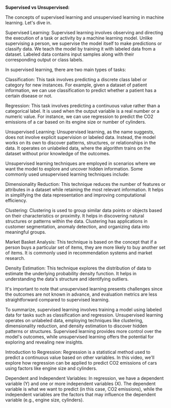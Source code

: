 **Supervised vs Unsupervised:**

The concepts of supervised learning and unsupervised learning in machine learning. Let's dive in.

Supervised Learning:
Supervised learning involves observing and directing the execution of a task or activity by a machine learning model. Unlike supervising a person, we supervise the model itself to make predictions or classify data. We teach the model by training it with labeled data from a dataset. Labeled data contains input samples along with their corresponding output or class labels.

In supervised learning, there are two main types of tasks:

Classification: This task involves predicting a discrete class label or category for new instances. For example, given a dataset of patient information, we can use classification to predict whether a patient has a certain disease or not.

Regression: This task involves predicting a continuous value rather than a categorical label. It is used when the output variable is a real number or a numeric value. For instance, we can use regression to predict the CO2 emissions of a car based on its engine size or number of cylinders.

Unsupervised Learning:
Unsupervised learning, as the name suggests, does not involve explicit supervision or labeled data. Instead, the model works on its own to discover patterns, structures, or relationships in the data. It operates on unlabeled data, where the algorithm trains on the dataset without prior knowledge of the outcomes.

Unsupervised learning techniques are employed in scenarios where we want the model to explore and uncover hidden information. Some commonly used unsupervised learning techniques include:

Dimensionality Reduction: This technique reduces the number of features or attributes in a dataset while retaining the most relevant information. It helps in simplifying the data representation and improving computational efficiency.

Clustering: Clustering is used to group similar data points or objects based on their characteristics or proximity. It helps in discovering natural structures or patterns within the data. Clustering has applications in customer segmentation, anomaly detection, and organizing data into meaningful groups.

Market Basket Analysis: This technique is based on the concept that if a person buys a particular set of items, they are more likely to buy another set of items. It is commonly used in recommendation systems and market research.

Density Estimation: This technique explores the distribution of data to estimate the underlying probability density function. It helps in understanding the data's structure and identifying outliers.

It's important to note that unsupervised learning presents challenges since the outcomes are not known in advance, and evaluation metrics are less straightforward compared to supervised learning.

To summarize, supervised learning involves training a model using labeled data for tasks such as classification and regression. Unsupervised learning operates on unlabeled data, employing techniques like clustering, dimensionality reduction, and density estimation to discover hidden patterns or structures. Supervised learning provides more control over the model's outcomes, while unsupervised learning offers the potential for exploring and revealing new insights.

Introduction to Regression: Regression is a statistical method used to predict a continuous value based on other variables. In this video, we'll explore how regression can be applied to predict CO2 emissions of cars using factors like engine size and cylinders.

Dependent and Independent Variables: In regression, we have a dependent variable (Y) and one or more independent variables (X). The dependent variable is what we want to predict (in this case, CO2 emissions), while the independent variables are the factors that may influence the dependent variable (e.g., engine size, cylinders).
